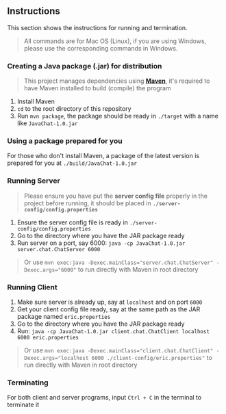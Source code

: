 ## Instructions

This section shows the instructions for running and termination.

> All commands are for Mac OS (Linux), if you are using Windows, please use the corresponding commands in Windows.

### Creating a Java package (.jar) for distribution

> This project manages dependencies using **[Maven](https://maven.apache.org)**, it's required to have Maven installed to build (compile) the program

1. Install Maven
1. `cd` to the root directory of this repository
1. Run `mvn package`, the package should be ready in `./target` with a name like `JavaChat-1.0.jar`

### Using a package prepared for you

For those who don't install Maven, a package of the latest version is prepared for you at `./build/JavaChat-1.0.jar`

### Running Server

> Please ensure you have put the **server config file** properly in the project before running, it should be placed in **`./server-config/config.properties`**

1. Ensure the server config file is ready in `./server-config/config.properties`
1. Go to the directory where you have the JAR package ready
1. Run server on a port, say 6000: `java -cp JavaChat-1.0.jar server.chat.ChatServer 6000`

> Or use `mvn exec:java -Dexec.mainClass="server.chat.ChatServer" -Dexec.args="6000"` to run directly with Maven in root directory

### Running Client
1. Make sure server is already up, say at `localhost` and on port `6000`
1. Get your client config file ready, say at the same path as the JAR package named `eric.properties`
1. Go to the directory where you have the JAR package ready
1. Run: `java -cp JavaChat-1.0.jar client.chat.ChatClient localhost 6000 eric.properties`

> Or use `mvn exec:java -Dexec.mainClass="client.chat.ChatClient" -Dexec.args="localhost 6000 ./client-config/eric.properties"` to run directly with Maven in root directory

### Terminating

For both client and server programs, input `Ctrl + C` in the terminal to terminate it
